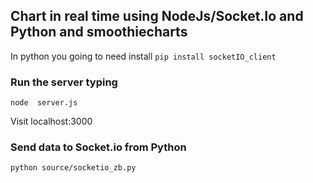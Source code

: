## Chart in real time using NodeJs/Socket.Io and Python and smoothiecharts 
In python you going to need install 
`pip install socketIO_client`
### Run the server typing
`node  server.js`

Visit localhost:3000
### Send data to Socket.io from Python
`python source/socketio_zb.py`

